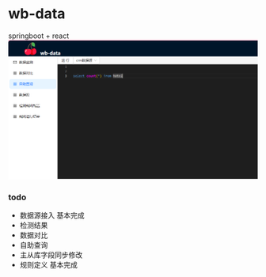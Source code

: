 # wb-data
springboot + react
![img.png](img.png)
### todo 

* 数据源接入
    基本完成
* 检测结果
* 数据对比
* 自助查询
* 主从库字段同步修改
* 规则定义
  基本完成
